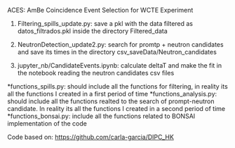 ACES: AmBe Coincidence Event Selection for WCTE Experiment 

1) Filtering_spills_update.py: save a pkl with the data filtered as datos_filtrados.pkl inside the directory Filtered_data

2) NeutronDetection_update2.py: search for promtp + neutron candidates and save its times in the directory csv_saveData/Neutron_candidates

3) jupyter_nb/CandidateEvents.ipynb: calculate deltaT and make the fit in the notebook reading the neutron candidates csv files


*functions_spills.py: should include all the functions for filtering, in reality its all the functions I created in a first period of time
*functions_analysis.py: should include all the functions realted to the search of prompt-neutron candidate. In reality its all the functions I created in a second period of time
*functions_bonsai.py: include all the functions related to BONSAI implementation of the code

Code based on: https://github.com/carla-garcia/DIPC_HK
